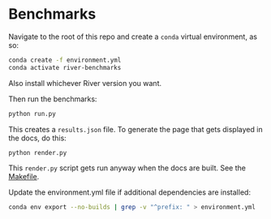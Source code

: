 # Benchmarks

Navigate to the root of this repo and create a `conda` virtual environment, as so:

```sh
conda create -f environment.yml
conda activate river-benchmarks
```

Also install whichever River version you want.

Then run the benchmarks:

```sh
python run.py
```

This creates a `results.json` file. To generate the page that gets displayed in the docs, do this:

```sh
python render.py
```

This `render.py` script gets run anyway when the docs are built. See the [Makefile](../Makefile).

Update the environment.yml file if additional dependencies are installed:

```sh
conda env export --no-builds | grep -v "^prefix: " > environment.yml
```
